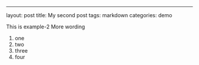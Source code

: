 ---
layout: post
title: My second post
tags: markdown
categories: demo

This is example-2
More wording
1. one
2. two
3. three
4. four
